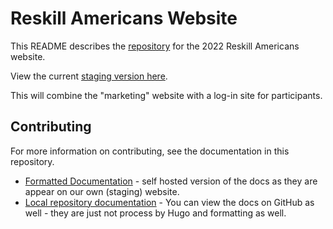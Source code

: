 # Reskill Americans Website

This README describes the
[repository](https://github.com/reskillamericans/website) for the 2022 Reskill
Americans website.

View the current [staging version here](https://reskill-learning.web.app/).

This will combine the "marketing" website with a log-in site for participants.

## Contributing

For more information on contributing, see the documentation in this repository.

- [Formatted Documentation](https://reskill-learning.web.app/docs) - self hosted
  version of the docs as they are appear on our own (staging) website.
- [Local repository documentation](docs/_index.md) - You can view the docs
  on GitHub as well - they are just not process by Hugo and formatting as well.
